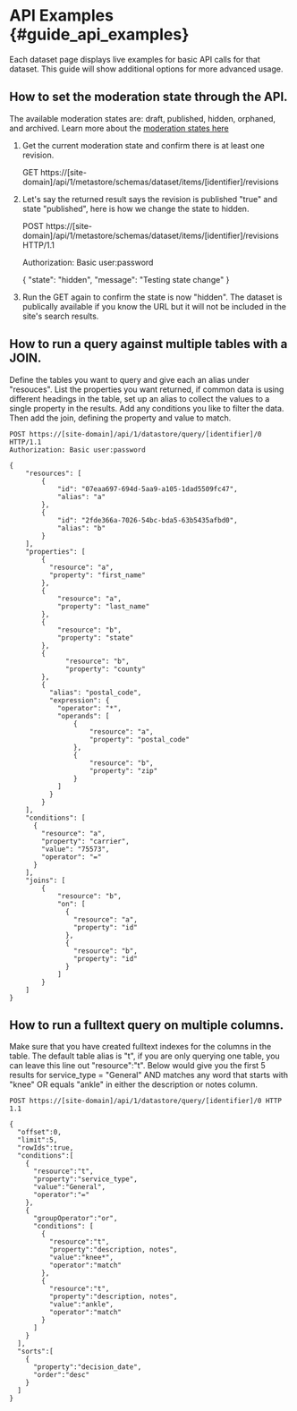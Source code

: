 # API Examples {#guide_api_examples}

Each dataset page displays live examples for basic API calls for that dataset.
This guide will show additional options for more advanced usage.

## How to set the moderation state through the API.
The available moderation states are: draft, published, hidden, orphaned, and archived. Learn more about the [moderation states here](md_docs_assets_pages_5_0_glossary.html#moderation_state)

1. Get the current moderation state and confirm there is at least one revision.


    GET https://[site-domain]/api/1/metastore/schemas/dataset/items/[identifier]/revisions


2. Let's say the returned result says the revision is published "true" and state "published", here is how we change the state to hidden.


    POST https://[site-domain]/api/1/metastore/schemas/dataset/items/[identifier]/revisions HTTP/1.1

    Authorization: Basic user:password

    {
        "state": "hidden",
        "message": "Testing state change"
    }


3. Run the GET again to confirm the state is now "hidden". The dataset is publically available if you know the URL but it will not be included in the site's search results.


## How to run a query against multiple tables with a JOIN.
Define the tables you want to query and give each an alias under "resouces". List the properties you want returned, if common data is using different headings in the table, set up an alias to collect the values to a single property in the results. Add any conditions you like to filter the data. Then add the join, defining the property and value to match.

    POST https://[site-domain]/api/1/datastore/query/[identifier]/0 HTTP/1.1
    Authorization: Basic user:password

    {
        "resources": [
            {
                "id": "07eaa697-694d-5aa9-a105-1dad5509fc47",
                "alias": "a"
            },
            {
                "id": "2fde366a-7026-54bc-bda5-63b5435afbd0",
                "alias": "b"
            }
        ],
        "properties": [
            {
              "resource": "a",
              "property": "first_name"
            },
            {
                "resource": "a",
                "property": "last_name"
            },
            {
                "resource": "b",
                "property": "state"
            },
            {
                  "resource": "b",
                  "property": "county"
            },
            {
              "alias": "postal_code",
              "expression": {
                "operator": "*",
                "operands": [
                    {
                        "resource": "a",
                        "property": "postal_code"
                    },
                    {
                        "resource": "b",
                        "property": "zip"
                    }
                ]
              }
            }
        ],
        "conditions": [
          {
            "resource": "a",
            "property": "carrier",
            "value": "75573",
            "operator": "="
          }
        ],
        "joins": [
            {
                "resource": "b",
                "on": [
                  {
                    "resource": "a",
                    "property": "id"
                  },
                  {
                    "resource": "b",
                    "property": "id"
                  }
                ]
            }
        ]
    }

## How to run a fulltext query on multiple columns.
Make sure that you have created fulltext indexes for the columns in the table. The default table alias is "t", if you are only querying one table, you can leave this line out "resource":"t".
Below would give you the first 5 results for service_type = "General" AND matches any word that starts with "knee" OR equals "ankle" in either the description or notes column.

    POST https://[site-domain]/api/1/datastore/query/[identifier]/0 HTTP 1.1

    {
      "offset":0,
      "limit":5,
      "rowIds":true,
      "conditions":[
        {
          "resource":"t",
          "property":"service_type",
          "value":"General",
          "operator":"="
        },
        {
          "groupOperator":"or",
          "conditions": [
            {
              "resource":"t",
              "property":"description, notes",
              "value":"knee*",
              "operator":"match"
            },
            {
              "resource":"t",
              "property":"description, notes",
              "value":"ankle",
              "operator":"match"
            }
          ]
        }
      ],
      "sorts":[
        {
          "property":"decision_date",
          "order":"desc"
        }
      ]
    }

